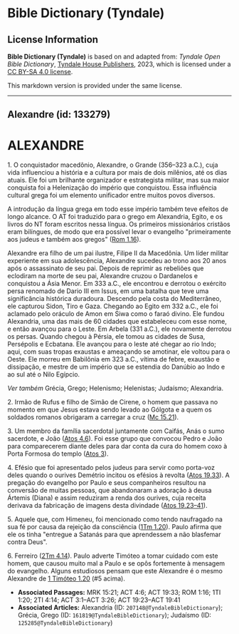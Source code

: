 # Bible Dictionary (Tyndale)

## License Information

**Bible Dictionary (Tyndale)** is based on and adapted from: _Tyndale Open Bible Dictionary_, [Tyndale House Publishers](https://tyndaleopenresources.com/), 2023, which is licensed under a [CC BY-SA 4.0 license](https://creativecommons.org/licenses/by-sa/4.0/legalcode.en).

This markdown version is provided under the same license.



--------------------------------

## Alexandre (id: 133279)

ALEXANDRE
=========

1\. O conquistador macedônio, Alexandre, o Grande (356–323 a.C.), cuja vida influenciou a história e a cultura por mais de dois milênios, até os dias atuais. Ele foi um brilhante organizador e estrategista militar, mas sua maior conquista foi a Helenização do império que conquistou. Essa influência cultural grega foi um elemento unificador entre muitos povos diversos.

A introdução da língua grega em todo esse império também teve efeitos de longo alcance. O AT foi traduzido para o grego em Alexandria, Egito, e os livros do NT foram escritos nessa língua. Os primeiros missionários cristãos eram bilíngues, de modo que era possível levar o evangelho "primeiramente aos judeus e também aos gregos" ([Rom 1\.16](https://ref.ly/Rom1:16)).

Alexandre era filho de um pai ilustre, Filipe II da Macedônia. Um líder militar experiente em sua adolescência, Alexandre sucedeu ao trono aos 20 anos após o assassinato de seu pai. Depois de reprimir as rebeliões que eclodiram na morte de seu pai, Alexandre cruzou o Dardanelos e conquistou a Ásia Menor. Em 333 a.C., ele encontrou e derrotou o exército persa renomado de Dario III em Issus, em uma batalha que teve uma significância histórica duradoura. Descendo pela costa do Mediterrâneo, ele capturou Sidon, Tiro e Gaza. Chegando ao Egito em 332 a.C., ele foi aclamado pelo oráculo de Amon em Siwa como o faraó divino. Ele fundou Alexandria, uma das mais de 60 cidades que estabeleceu com esse nome, e então avançou para o Leste. Em Arbela (331 a.C.), ele novamente derrotou os persas. Quando chegou à Pérsia, ele tomou as cidades de Susa, Persépolis e Ecbatana. Ele avançou para o leste até chegar ao rio Indo; aqui, com suas tropas exaustas e ameaçando se amotinar, ele voltou para o Oeste. Ele morreu em Babilônia em 323 a.C., vítima de febre, exaustão e dissipação, e mestre de um império que se estendia do Danúbio ao Indo e ao sul até o Nilo Egípcio.

*Ver também* Grécia, Grego; Helenismo; Helenistas; Judaísmo; Alexandria.

2\. Irmão de Rufus e filho de Simão de Cirene, o homem que passava no momento em que Jesus estava sendo levado ao Gólgota e a quem os soldados romanos obrigaram a carregar a cruz ([Mc 15\.21](https://ref.ly/Mark15:21)).

3\. Um membro da família sacerdotal juntamente com Caifás, Anás o sumo sacerdote, e João ([Atos 4\.6](https://ref.ly/Acts4:6)). Foi esse grupo que convocou Pedro e João para comparecerem diante deles para dar conta da cura do homem coxo à Porta Formosa do templo ([Atos 3](https://ref.ly/Acts3:1-Acts3:26)).

4\. Efésio que foi apresentado pelos judeus para servir como porta\-voz deles quando o ourives Demétrio incitou os efésios à revolta ([Atos 19\.33](https://ref.ly/Acts19:33)). A pregação do evangelho por Paulo e seus companheiros resultou na conversão de muitas pessoas, que abandonaram a adoração à deusa Ártemis (Diana) e assim reduziram a renda dos ourives, cuja receita derivava da fabricação de imagens desta divindade ([Atos 19\.23–41](https://ref.ly/Acts19:23-Acts19:41)).

5\. Aquele que, com Himeneu, foi mencionado como tendo naufragado na sua fé por causa da rejeição da consciência ([1Tm 1\.20](https://ref.ly/1Tim1:20)). Paulo afirma que ele os tinha "entregue a Satanás para que aprendessem a não blasfemar contra Deus".

6\. Ferreiro ([2Tm 4\.14](https://ref.ly/2Tim4:14)). Paulo adverte Timóteo a tomar cuidado com este homem, que causou muito mal a Paulo e se opôs fortemente à mensagem do evangelho. Alguns estudiosos pensam que este Alexandre é o mesmo Alexandre de [1 Timóteo 1\.20](https://ref.ly/1Tim1:20) (\#5 acima).

* **Associated Passages:** MRK 15:21; ACT 4:6; ACT 19:33; ROM 1:16; 1TI 1:20; 2TI 4:14; ACT 3:1–ACT 3:26; ACT 19:23–ACT 19:41
* **Associated Articles:** Alexandria (ID: `207148@TyndaleBibleDictionary`); Grécia, Grego (ID: `161819@TyndaleBibleDictionary`); Judaísmo (ID: `125285@TyndaleBibleDictionary`)

